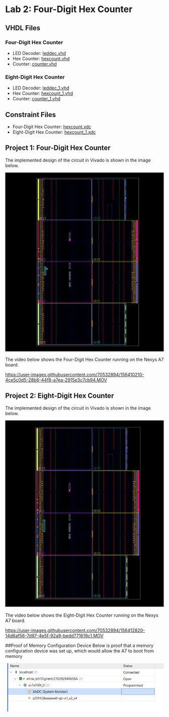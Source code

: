 # Lab 2: Four-Digit Hex Counter

## VHDL Files
### Four-Digit Hex Counter
* LED Decoder: [leddec.vhd](./leddec.vhd)
* Hex Counter: [hexcount.vhd](./hexcount.vhd)
* Counter: [counter.vhd](./counter.vhd)
### Eight-Digit Hex Counter
* LED Decoder: [leddec_1.vhd](./leddec_1.vhd)
* Hex Counter: [hexcount_1.vhd](./hexcount_1.vhd)
* Counter: [counter_1.vhd](./counter_1.vhd)
## Constraint Files
* Four-Digit Hex Counter: [hexcount.xdc](./hexcount.xdc)
* Eight-Digit Hex Counter: [hexcount_1.xdc](./hexcount.xdc)


## Project 1: Four-Digit Hex Counter
The implemented design of the circuit in Vivado is shown in the image below.

![This is an image](https://github.com/Hlederma/CPE-487/blob/3e7d6749dbb08df9d58ff4d3542ef6683be6e118/Assignment4/implemented_design_lab2_p1.png)


The video below shows the Four-Digit Hex Counter running on the Nexys A7 board.


https://user-images.githubusercontent.com/70532894/156410210-4ce5c0d5-28b6-44f8-a7ea-2915e3c7cb94.MOV



## Project 2: Eight-Digit Hex Counter
The implemented design of the circuit in Vivado is shown in the image below.

![This is an image](https://github.com/Hlederma/CPE-487/blob/b65d3b4e449d6472ca22896bbc3eb4f518b1486e/Assignment4/implemented_design_lab2_p2.png)

The video below shows the Eight-Digit Hex Counter running on the Nexys A7 board.



https://user-images.githubusercontent.com/70532894/156412820-14d6af56-7d97-4e5f-92a9-bedd771619c1.MOV

##Proof of Memory Configuration Device
Below is proof that a memory configuration device was set up, which would allow the A7 to boot from memory

![This is an image](https://github.com/Hlederma/CPE-487/blob/59fe5304413a90c59c636f2d5f2108e0dbddc1f3/Assignment4/memory_config_device.png)
